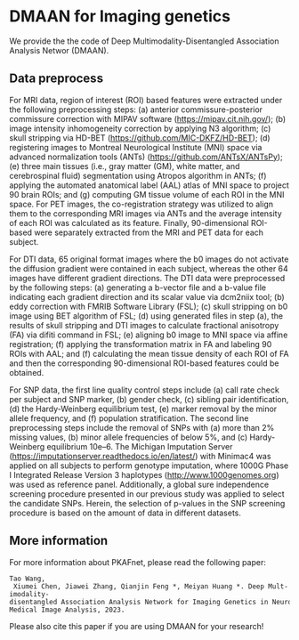 # DMAAN for Imaging genetics

We provide the the code of Deep Multimodality-Disentangled Association Analysis Networ (DMAAN). 

## Data preprocess

For MRI data, region of interest (ROI) based features were extracted under the following preprocessing steps: (a) anterior commissure-posterior commissure correction with MIPAV software (https://mipav.cit.nih.gov/); (b) image intensity inhomogeneity correction by applying N3 algorithm; (c) skull stripping via HD-BET (https://github.com/MIC-DKFZ/HD-BET); (d) registering images to Montreal Neurological Institute (MNI) space via advanced normalization tools (ANTs) (https://github.com/ANTsX/ANTsPy); (e) three main tissues (i.e., gray matter (GM), white matter, and cerebrospinal fluid) segmentation using Atropos algorithm in ANTs; (f) applying the automated anatomical label (AAL) atlas of MNI space to project 90 brain ROIs; and (g) computing GM tissue volume of each ROI in the MNI space. For PET images, the co-registration strategy was utilized to align them to the corresponding MRI images via ANTs and the average intensity of each ROI was calculated as its feature. Finally, 90-dimensional ROI-based were separately extracted from the MRI and PET data for each subject.

For DTI data, 65 original format images where the b0 images do not activate the diffusion gradient were contained in each subject, whereas the other 64 images have different gradient directions. The DTI data were preprocessed by the following steps: (a) generating a b-vector file and a b-value file indicating each gradient direction and its scalar value via dcm2niix tool; (b) eddy correction with FMRIB Software Library (FSL); (c) skull stripping on b0 image using BET algorithm of FSL; (d) using generated files in step (a), the results of skull stripping and DTI images to calculate fractional anisotropy (FA) via difiti command in FSL; (e) aligning b0 image to MNI space via affine registration; (f) applying the transformation matrix in FA and labeling 90 ROIs with AAL; and (f) calculating the mean tissue density of each ROI of FA and then the corresponding 90-dimensional ROI-based features could be obtained.

For SNP data, the first line quality control steps include (a) call rate check per subject and SNP marker, (b) gender check, (c) sibling pair identification, (d) the Hardy-Weinberg equilibrium test, (e) marker removal by the minor allele frequency, and (f) population stratification. The second line preprocessing steps include the removal of SNPs with (a) more than 2% missing values, (b) minor allele frequencies of below 5\%, and (c) Hardy-Weinberg equilibrium 10e–6. The Michigan Imputation Server (https://imputationserver.readthedocs.io/en/latest/) with Minimac4 was applied on all subjects to perform genotype imputation, where 1000G Phase I Integrated Release Version 3 haplotypes (http://www.1000genomes.org)  was used as reference panel. Additionally, a global sure independence screening procedure presented in our previous study was applied to select the candidate SNPs. Herein, the selection of p-values in the SNP screening procedure is based on the amount of data in different datasets. 

## More information
For more information about PKAFnet, please read the following paper:

    Tao Wang,  Xiumei Chen, Jiawei Zhang, Qianjin Feng *, Meiyan Huang *. Deep Mult-imodality-disentangled Association Analysis Network for Imaging Genetics in Neurodegenerative Diseases. Medical Image Analysis, 2023. 

      
Please also cite this paper if you are using DMAAN for your research!
